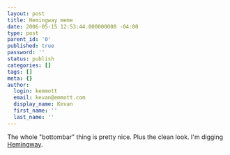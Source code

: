 ```yaml
---
layout: post
title: Hemingway meme
date: 2006-05-15 12:53:44.000000000 -04:00
type: post
parent_id: '0'
published: true
password: ''
status: publish
categories: []
tags: []
meta: {}
author:
  login: kemmott
  email: kevan@emmott.com
  display_name: Kevan
  first_name: ''
  last_name: ''
---
```

<p>The whole "bottombar" thing is pretty nice. Plus the clean look. I'm digging <a href="http://warpspire.com/hemingway">Hemingway</a>.</p>
